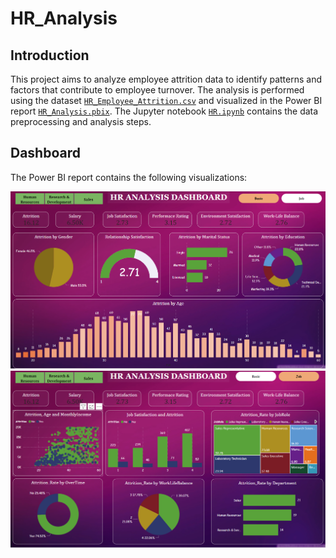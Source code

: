 # HR_Analysis

## Introduction

This project aims to analyze employee attrition data to identify patterns and factors that contribute to employee turnover. The analysis is performed using the dataset [`HR_Employee_Attrition.csv`](./data/HR_Employee_Attrition.csv) and visualized in the Power BI report [`HR_Analysis.pbix`](./HR_Analysis.pbix). The Jupyter notebook [`HR.ipynb`](./HR.ipynb) contains the data preprocessing and analysis steps.

## Dashboard
The Power BI report contains the following visualizations:

![Dashboard Image](./img/dash1.png)
![Dashboard Image](./img/dash2.png)